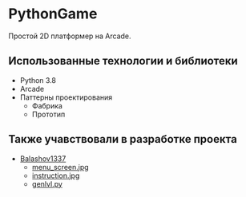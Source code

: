 # PythonGame
Простой 2D платформер на Arcade.

## Использованные технологии и библиотеки
* Python 3.8
* Arcade
* Паттерны проектирования
  * Фабрика
  * Прототип

## Также учавствовали в разработке проекта
* [Balashov1337](https://github.com/Balashov1337)
  * [menu_screen.jpg](https://github.com/DariaVoo/PytonGame/blob/master/UI_view/menu_screen.jpg)
  * [instruction.jpg](https://github.com/DariaVoo/PytonGame/blob/master/UI_view/instruction.jpg)
  * [genlvl.py](https://github.com/DariaVoo/PytonGame/blob/master/levels/genlvl.py)
